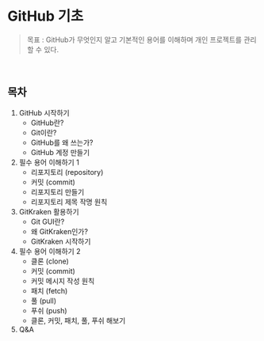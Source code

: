 # GitHub 기초
> 목표 : GitHub가 무엇인지 알고 기본적인 용어를 이해하며 개인 프로젝트를 관리할 수 있다.

<br />

## 목차
1. GitHub 시작하기
   - GitHub란?
   - Git이란?
   - GitHub를 왜 쓰는가?
   - GitHub 계정 만들기
2. 필수 용어 이해하기 1
   - 리포지토리 (repository)
   - 커밋 (commit)
   - 리포지토리 만들기
   - 리포지토리 제목 작명 원칙
3. GitKraken 활용하기
   - Git GUI란?
   - 왜 GitKraken인가?
   - GitKraken 시작하기
4. 필수 용어 이해하기 2
   - 클론 (clone)
   - 커밋 (commit)
   - 커밋 메시지 작성 원칙
   - 패치 (fetch)
   - 풀 (pull)
   - 푸쉬 (push)
   - 클론, 커밋, 패치, 풀, 푸쉬 해보기
5. Q&A
